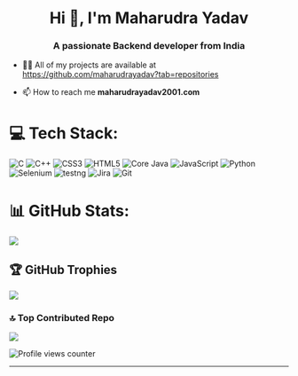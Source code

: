 <h1 align="center">Hi 👋, I'm Maharudra Yadav</h1>
<h3 align="center">A passionate Backend developer from India</h3>

- 👨‍💻 All of my projects are available at https://github.com/maharudrayadav?tab=repositories

- 📫 How to reach me **maharudrayadav2001.com**

# 💻 Tech Stack:
![C](https://img.shields.io/badge/c-%2300599C.svg?style=plastic&logo=c&logoColor=white) ![C++](https://img.shields.io/badge/c++-%2300599C.svg?style=plastic&logo=c%2B%2B&logoColor=white) ![CSS3](https://img.shields.io/badge/css3-%231572B6.svg?style=plastic&logo=css3&logoColor=white) ![HTML5](https://img.shields.io/badge/html5-%23E34F26.svg?style=plastic&logo=html5&logoColor=white) ![Core Java](https://img.shields.io/badge/java-%23ED8B00.svg?style=plastic&logo=java&logoColor=white) ![JavaScript](https://img.shields.io/badge/javascript-%23323330.svg?style=plastic&logo=javascript&logoColor=%23F7DF1E) ![Python](https://img.shields.io/badge/python-3670A0?style=plastic&logo=python&logoColor=ffdd54) ![Selenium](https://img.shields.io/badge/selenium-%23323330.svg?style=plastic&logo=javascript&logoColor=%23F7DF1E) ![testng](https://img.shields.io/badge/testng-%23323330.svg?style=plastic&logo=javascript&logoColor=%23F7DF1E) ![Jira](https://img.shields.io/badge/jira-%23323330.svg?style=plastic&logo=javascript&logoColor=%23F7DF1E) ![Git](https://img.shields.io/badge/git-%23323330.svg?style=plastic&logo=javascript&logoColor=%23F7DF1E)
# 📊 GitHub Stats:
![](https://github-readme-stats.vercel.app/api?username=maharudrayadav&theme=react&hide_border=false&include_all_commits=false&count_private=false)<br/>

## 🏆 GitHub Trophies
![](https://github-profile-trophy.vercel.app/?username=maharudrayadav&theme=dark&no-frame=false&no-bg=true&margin-w=4)

### 🔝 Top Contributed Repo
![](https://github-contributor-stats.vercel.app/api?username=maharudrayadav&limit=5&theme=dark&combine_all_yearly_contributions=true)

![Profile views counter](https://komarev.com/ghpvc/?username=maharudrayadav&&style=flat-square)

---
